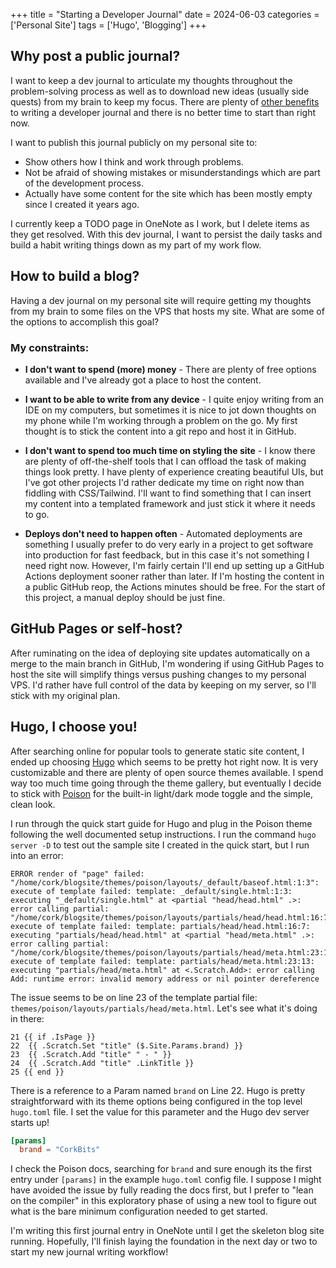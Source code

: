 +++
title = "Starting a Developer Journal"
date = 2024-06-03
categories = ['Personal Site']
tags = ['Hugo', 'Blogging']
+++

## Why post a public journal?
I want to keep a dev journal to articulate my thoughts throughout the problem-solving process as well as to download new ideas (usually side quests) from my brain to keep my focus. There are plenty of [other benefits](https://stackoverflow.blog/2024/05/22/you-should-keep-a-developer-s-journal/) to writing a developer journal and there is no better time to start than right now.

I want to publish this journal publicly on my personal site to:
- Show others how I think and work through problems.
- Not be afraid of showing mistakes or misunderstandings which are part of the development process.
- Actually have some content for the site which has been mostly empty since I created it years ago.

I currently keep a TODO page in OneNote as I work, but I delete items as they get resolved. With this dev journal, I want to persist the daily tasks and build a habit writing things down as my part of my work flow.

## How to build a blog?
Having a dev journal on my personal site will require getting my thoughts from my brain to some files on the VPS that hosts my site. What are some of the options to accomplish this goal?

### My constraints:

* **I don't want to spend (more) money** - 
There are plenty of free options available and I've already got a place to host the content.
* **I want to be able to write from any device** - 
I quite enjoy writing from an IDE on my computers, but sometimes it is nice to jot down thoughts on my phone while I'm working through a problem on the go. My first thought is to stick the content into a git repo and host it in GitHub.

* **I don't want to spend too much time on styling the site** -
I know there are plenty of off-the-shelf tools that I can offload the task of making things look pretty. I have plenty of experience creating beautiful UIs, but I've got other projects I'd rather dedicate my time on right now than fiddling with CSS/Tailwind. I'll want to find something that I can insert my content into a templated framework and just stick it where it needs to go.
    
* **Deploys don't need to happen often** -
Automated deployments are something I usually prefer to do very early in a project to get software into production for fast feedback, but in this case it's not something I need right now. However, I'm fairly certain I'll end up setting up a GitHub Actions deployment sooner rather than later. If I'm hosting the content in a public GitHub reop, the Actions minutes should be free. For the start of this project, a manual deploy should be just fine.

## GitHub Pages or self-host?
After ruminating on the idea of deploying site updates automatically on a merge to the main branch in GitHub, I'm wondering if using GitHub Pages to host the site will simplify things versus pushing changes to my personal VPS. I'd rather have full control of the data by keeping on my server, so I'll stick with my original plan.

## Hugo, I choose you!
After searching online for popular tools to generate static site content, I ended up choosing [Hugo](https://gohugo.io/) which seems to be pretty hot right now. It is very customizable and there are plenty of open source themes available. I spend way too much time going through the theme gallery, but eventually I decide to stick with [Poison](https://themes.gohugo.io/themes/poison/) for the built-in light/dark mode toggle and the simple, clean look.

I run through the quick start guide for Hugo and plug in the Poison theme following the well documented setup instructions. I run the command `hugo server -D` to test out the sample site I created in the quick start, but I run into an error:

```
ERROR render of "page" failed: "/home/cork/blogsite/themes/poison/layouts/_default/baseof.html:1:3": execute of template failed: template: _default/single.html:1:3: executing "_default/single.html" at <partial "head/head.html" .>: error calling partial: "/home/cork/blogsite/themes/poison/layouts/partials/head/head.html:16:7": execute of template failed: template: partials/head/head.html:16:7: executing "partials/head/head.html" at <partial "head/meta.html" .>: error calling partial: "/home/cork/blogsite/themes/poison/layouts/partials/head/meta.html:23:13": execute of template failed: template: partials/head/meta.html:23:13: executing "partials/head/meta.html" at <.Scratch.Add>: error calling Add: runtime error: invalid memory address or nil pointer dereference
```

The issue seems to be on line 23 of the template partial file: `themes/poison/layouts/partials/head/meta.html`. Let's see what it's doing in there:
```go-html-template
21 {{ if .IsPage }}
22  {{ .Scratch.Set "title" ($.Site.Params.brand) }}
23  {{ .Scratch.Add "title" " - " }}
24  {{ .Scratch.Add "title" .LinkTitle }}
25 {{ end }}
```

There is a reference to a Param named `brand` on Line 22. Hugo is pretty straightforward with its theme options being configured in the top level `hugo.toml` file. I set the value for this parameter and the Hugo dev server starts up!
```toml
[params]
  brand = "CorkBits"
```

I check the Poison docs, searching for `brand` and sure enough its the first entry under `[params]` in the example `hugo.toml` config file. I suppose I might have avoided the issue by fully reading the docs first, but I prefer to "lean on the compiler" in this exploratory phase of using a new tool to figure out what is the bare minimum configuration needed to get started.

I'm writing this first journal entry in OneNote until I get the skeleton blog site running. Hopefully, I'll finish laying the foundation in the next day or two to start my new journal writing workflow!

